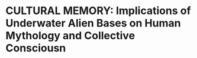 # CULTURAL MEMORY: Implications of Underwater Alien Bases on Human Mythology and Collective Consciousn

